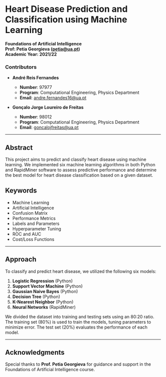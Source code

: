 # Heart Disease Prediction and Classification using Machine Learning

**Foundations of Artificial Intelligence**  
**Prof: Petia Georgieva (petia@ua.pt)**  
**Academic Year: 2021/22**

### Contributors
- **André Reis Fernandes**  
  - **Number**: 97977  
  - **Program**: Computational Engineering, Physics Department  
  - **Email**: [andre.fernandes16@ua.pt](mailto:andre.fernandes16@ua.pt)  

- **Gonçalo Jorge Loureiro de Freitas**  
  - **Number**: 98012  
  - **Program**: Computational Engineering, Physics Department  
  - **Email**: [goncalojfreitas@ua.pt](mailto:goncalojfreitas@ua.pt)  

---

## Abstract
This project aims to predict and classify heart disease using machine learning. We implemented six machine learning algorithms in both Python and RapidMiner software to assess predictive performance and determine the best model for heart disease classification based on a given dataset.

## Keywords
- Machine Learning
- Artificial Intelligence
- Confusion Matrix
- Performance Metrics
- Labels and Parameters
- Hyperparameter Tuning
- ROC and AUC
- Cost/Loss Functions

---

## Approach

To classify and predict heart disease, we utilized the following six models:

1. **Logistic Regression** (Python)
2. **Support Vector Machine** (Python)
3. **Gaussian Naive Bayes** (Python)
4. **Decision Tree** (Python)
5. **K-Nearest Neighbor** (Python)
6. **Neural Networks** (RapidMiner)

We divided the dataset into training and testing sets using an 80:20 ratio. The training set (80%) is used to train the models, tuning parameters to minimize error. The test set (20%) evaluates the performance of each model.

---

## Acknowledgments

Special thanks to **Prof. Petia Georgieva** for guidance and support in the Foundations of Artificial Intelligence course.
